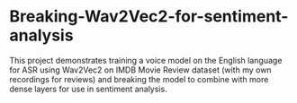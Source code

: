 # Breaking-Wav2Vec2-for-sentiment-analysis
This project demonstrates training a voice model on the English language for ASR using Wav2Vec2 on IMDB Movie Review dataset (with my own recordings for reviews) and breaking the model to combine with more dense layers for use in sentiment analysis.
